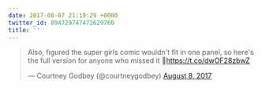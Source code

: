```yaml
---
date: 2017-08-07 21:19:29 +0000
twitter_id: 894729747472629760
title: ''
---
```


<blockquote class="twitter-tweet"><p lang="en" dir="ltr">Also, figured the super girls comic wouldn&#39;t fit in one panel, so here&#39;s the full version for anyone who missed it 💖<a href="https://t.co/dwOF28zbwZ">https://t.co/dwOF28zbwZ</a></p>&mdash; Courtney Godbey (@courtneygodbey) <a href="https://twitter.com/courtneygodbey/status/894718282594480128?ref_src=twsrc%5Etfw">August 8, 2017</a></blockquote>
<script async src="https://platform.twitter.com/widgets.js" charset="utf-8"></script>
